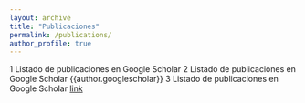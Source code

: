 ```yaml
---
layout: archive
title: "Publicaciones"
permalink: /publications/
author_profile: true
---
```


1 Listado de publicaciones en Google Scholar <u><a href="{{author.googlescholar}}"> </a></u>
2 Listado de publicaciones en Google Scholar {{author.googlescholar}}
3 Listado de publicaciones en Google Scholar [link]({{author.googlescholar}})

<!--{% if author.googlescholar %}-->
<!--  You can also find my articles on <u><a href="{{author.googlescholar}}">my Google Scholar profile</a>.</u>-->
<!--{% endif %}-->

<!--{% include base_path %}-->

<!--{% for post in site.publications reversed %}-->
<!--  {% include archive-single.html %}-->
<!--{% endfor %}-->
